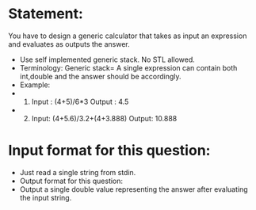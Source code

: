 # Statement: 
You have to design a generic calculator that
takes as input an expression and evaluates as outputs
the answer.
* Use self implemented generic stack. No STL
allowed.
* Terminology: Generic stack= A single expression can
contain both int,double and the answer should be
accordingly.
* Example: 
* 1. Input : (4+5)/6*3 Output : 4.5
* 2. Input: (4+5.6)/3.2+(4+3.888) Output: 10.888
 
# Input format for this question:
* Just read a single string from stdin.
* Output format for this question:
* Output a single double value representing the answer after evaluating the input string.
